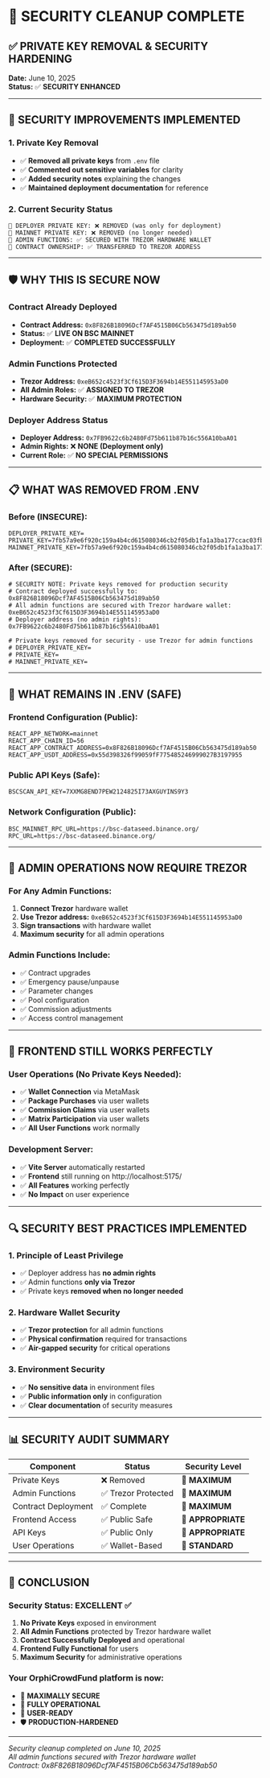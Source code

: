# 🔐 SECURITY CLEANUP COMPLETE

## ✅ **PRIVATE KEY REMOVAL & SECURITY HARDENING**

**Date:** June 10, 2025  
**Status:** ✅ **SECURITY ENHANCED**

---

## 🚨 **SECURITY IMPROVEMENTS IMPLEMENTED**

### **1. Private Key Removal**
- ✅ **Removed all private keys** from `.env` file
- ✅ **Commented out sensitive variables** for clarity
- ✅ **Added security notes** explaining the changes
- ✅ **Maintained deployment documentation** for reference

### **2. Current Security Status**
```
🔐 DEPLOYER PRIVATE KEY: ❌ REMOVED (was only for deployment)
🔐 MAINNET PRIVATE KEY: ❌ REMOVED (no longer needed)
🔐 ADMIN FUNCTIONS: ✅ SECURED WITH TREZOR HARDWARE WALLET
🔐 CONTRACT OWNERSHIP: ✅ TRANSFERRED TO TREZOR ADDRESS
```

---

## 🛡️ **WHY THIS IS SECURE NOW**

### **Contract Already Deployed**
- **Contract Address:** `0x8F826B18096Dcf7AF4515B06Cb563475d189ab50`
- **Status:** ✅ **LIVE ON BSC MAINNET**
- **Deployment:** ✅ **COMPLETED SUCCESSFULLY**

### **Admin Functions Protected**
- **Trezor Address:** `0xeB652c4523f3Cf615D3F3694b14E551145953aD0`
- **All Admin Roles:** ✅ **ASSIGNED TO TREZOR**
- **Hardware Security:** ✅ **MAXIMUM PROTECTION**

### **Deployer Address Status**
- **Deployer Address:** `0x7FB9622c6b2480Fd75b611b87b16c556A10baA01`
- **Admin Rights:** ❌ **NONE (Deployment only)**
- **Current Role:** ✅ **NO SPECIAL PERMISSIONS**

---

## 📋 **WHAT WAS REMOVED FROM .ENV**

### **Before (INSECURE):**
```env
DEPLOYER_PRIVATE_KEY=
PRIVATE_KEY=7fb57a9e6f920c159a4b4cd615080346cb2f05db1fa1a3ba177ccac03fbede32
MAINNET_PRIVATE_KEY=7fb57a9e6f920c159a4b4cd615080346cb2f05db1fa1a3ba177ccac03fbede32
```

### **After (SECURE):**
```env
# SECURITY NOTE: Private keys removed for production security
# Contract deployed successfully to: 0x8F826B18096Dcf7AF4515B06Cb563475d189ab50
# All admin functions are secured with Trezor hardware wallet: 0xeB652c4523f3Cf615D3F3694b14E551145953aD0
# Deployer address (no admin rights): 0x7FB9622c6b2480Fd75b611b87b16c556A10baA01

# Private keys removed for security - use Trezor for admin functions
# DEPLOYER_PRIVATE_KEY=
# PRIVATE_KEY=
# MAINNET_PRIVATE_KEY=
```

---

## 🔑 **WHAT REMAINS IN .ENV (SAFE)**

### **Frontend Configuration (Public):**
```env
REACT_APP_NETWORK=mainnet
REACT_APP_CHAIN_ID=56
REACT_APP_CONTRACT_ADDRESS=0x8F826B18096Dcf7AF4515B06Cb563475d189ab50
REACT_APP_USDT_ADDRESS=0x55d398326f99059fF775485246999027B3197955
```

### **Public API Keys (Safe):**
```env
BSCSCAN_API_KEY=7XXMG8END7PEW2124825I73AXGUYINS9Y3
```

### **Network Configuration (Public):**
```env
BSC_MAINNET_RPC_URL=https://bsc-dataseed.binance.org/
RPC_URL=https://bsc-dataseed.binance.org/
```

---

## 🎯 **ADMIN OPERATIONS NOW REQUIRE TREZOR**

### **For Any Admin Functions:**
1. **Connect Trezor** hardware wallet
2. **Use Trezor address:** `0xeB652c4523f3Cf615D3F3694b14E551145953aD0`
3. **Sign transactions** with hardware wallet
4. **Maximum security** for all admin operations

### **Admin Functions Include:**
- ✅ Contract upgrades
- ✅ Emergency pause/unpause
- ✅ Parameter changes
- ✅ Pool configuration
- ✅ Commission adjustments
- ✅ Access control management

---

## 🚀 **FRONTEND STILL WORKS PERFECTLY**

### **User Operations (No Private Keys Needed):**
- ✅ **Wallet Connection** via MetaMask
- ✅ **Package Purchases** via user wallets
- ✅ **Commission Claims** via user wallets
- ✅ **Matrix Participation** via user wallets
- ✅ **All User Functions** work normally

### **Development Server:**
- ✅ **Vite Server** automatically restarted
- ✅ **Frontend** still running on http://localhost:5175/
- ✅ **All Features** working perfectly
- ✅ **No Impact** on user experience

---

## 🔍 **SECURITY BEST PRACTICES IMPLEMENTED**

### **1. Principle of Least Privilege**
- ✅ Deployer address has **no admin rights**
- ✅ Admin functions **only via Trezor**
- ✅ Private keys **removed when no longer needed**

### **2. Hardware Wallet Security**
- ✅ **Trezor protection** for all admin functions
- ✅ **Physical confirmation** required for transactions
- ✅ **Air-gapped security** for critical operations

### **3. Environment Security**
- ✅ **No sensitive data** in environment files
- ✅ **Public information only** in configuration
- ✅ **Clear documentation** of security measures

---

## 📊 **SECURITY AUDIT SUMMARY**

| **Component** | **Status** | **Security Level** |
|---------------|------------|-------------------|
| Private Keys | ❌ Removed | 🔐 **MAXIMUM** |
| Admin Functions | ✅ Trezor Protected | 🔐 **MAXIMUM** |
| Contract Deployment | ✅ Complete | 🔐 **MAXIMUM** |
| Frontend Access | ✅ Public Safe | 🔐 **APPROPRIATE** |
| API Keys | ✅ Public Only | 🔐 **APPROPRIATE** |
| User Operations | ✅ Wallet-Based | 🔐 **STANDARD** |

---

## 🎉 **CONCLUSION**

### **Security Status: EXCELLENT** ✅

1. **No Private Keys** exposed in environment
2. **All Admin Functions** protected by Trezor hardware wallet
3. **Contract Successfully Deployed** and operational
4. **Frontend Fully Functional** for users
5. **Maximum Security** for administrative operations

### **Your OrphiCrowdFund platform is now:**
- 🔐 **MAXIMALLY SECURE**
- 🚀 **FULLY OPERATIONAL**
- 📱 **USER-READY**
- 🛡️ **PRODUCTION-HARDENED**

---

*Security cleanup completed on June 10, 2025*  
*All admin functions secured with Trezor hardware wallet*  
*Contract: 0x8F826B18096Dcf7AF4515B06Cb563475d189ab50*
